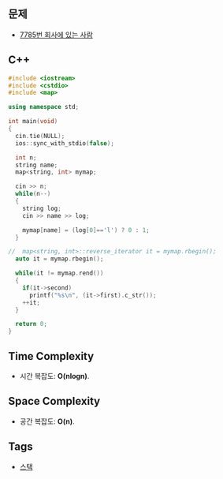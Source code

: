 ## 문제
- [7785번 회사에 있는 사람](https://www.acmicpc.net/problem/7785)

## C++
```cpp
#include <iostream>
#include <cstdio>
#include <map>

using namespace std;

int main(void)
{
  cin.tie(NULL);
  ios::sync_with_stdio(false);

  int n;
  string name;
  map<string, int> mymap;

  cin >> n;
  while(n--)
  {
    string log;
    cin >> name >> log;

    mymap[name] = (log[0]=='l') ? 0 : 1;
  }

//  map<string, int>::reverse_iterator it = mymap.rbegin();
  auto it = mymap.rbegin();

  while(it != mymap.rend())
  {
    if(it->second)
      printf("%s\n", (it->first).c_str());
    ++it;
  }

  return 0;
}
```

## Time Complexity
- 시간 복잡도: <b>O(nlogn)</b>.

## Space Complexity
- 공간 복잡도: <b>O(n)</b>.

## Tags
- [스택](https://github.com/myoi-oj/baekjoon-oj#stack)
